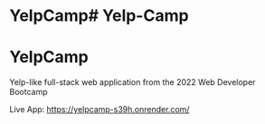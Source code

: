 # YelpCamp# Yelp-Camp

<h1> YelpCamp </h1>

Yelp-like full-stack web application from the 2022 Web Developer Bootcamp

Live App: https://yelpcamp-s39h.onrender.com/



